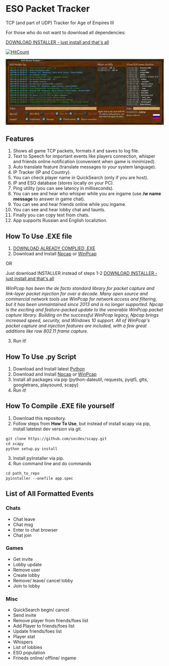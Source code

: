 # ESO Packet Tracker
TCP (and part of UDP) Tracker for Age of Empires III

For those who do not want to download all dependencies:

[DOWNLOAD INSTALLER - just install and that's all](https://drive.google.com/open?id=1D2AtuM1CVLW3Wo4S7jlMuw8AGjmMh2xx)


[![HitCount](http://hits.dwyl.io/XaKOps/TCP-Tracker.svg)](http://hits.dwyl.io/XaKOps/TCP-Tracker)


![Screenshot](Screenshots/1.png)

## Features

1. Shows all game TCP packets, formats it and saves to log file.
2. Text to Speech for important events like players connection, whisper and friends online notification (convenient when game is minimized).
3. Auto translate feature (translate messages to your system language).
4. IP Tracker (IP and Country).
5. You can check player name in QuickSearch (only if you are host).
6. IP and ESO database (stores locally on your PC).
7. Ping utility (you can see latency in milliseconds).
8. You can see and hear who whisper while you are ingame (use **/w name message** to answer in game chat).
9. You can see and hear friends online while you ingame.
10. You can see and hear lobby chat and taunts.
11. Finally you can copy text from chats.
12. App supports Russian and English localiztion.

## How To Use .EXE file
1. [DOWNLOAD ALREADY COMPLIED .EXE](https://drive.google.com/open?id=1YEtSgtNHe_PDnVfYDe91vFQ6COhrJHEz)
2. Download and Install [Npcap](https://nmap.org/npcap/) or [WinPcap](https://www.winpcap.org/install/)

OR

Just download INSTALLER instead of steps 1-2 [DOWNLOAD INSTALLER - just install and that's all](https://drive.google.com/open?id=1D2AtuM1CVLW3Wo4S7jlMuw8AGjmMh2xx)

*WinPcap has been the de facto standard library for packet capture and link-layer packet injection for over a decade. Many open source and commercial network tools use WinPcap for network access and filtering, but it has been unmaintained since 2013 and is no longer supported.
Npcap is the exciting and feature-packed update to the venerable WinPcap packet capture library. Building on the successful WinPcap legacy, Npcap brings increased speed, security, and Windows 10 support. All of WinPcap's packet capture and injection features are included, with a few great additions like raw 802.11 frame capture.*

3. Run it!

## How To Use .py Script

1. Download and Install latest [Python](https://www.python.org/downloads/)
2. Download and Install [Npcap](https://nmap.org/npcap/) or [WinPcap](https://www.winpcap.org/install/)
3. Install all packages via pip (python-dateutil, requests, pyqt5, gtts, googletrans, playsound, scapy)
4. Run it!


## How To Compile .EXE file yourself

1. Download this repository.
2. Follow steps from **How To Use**, but instead of install scapy via pip, install latetest dev version via git.
```
git clone https://github.com/secdev/scapy.git
cd scapy
python setup.py install
```  
3. Install pyInstaller via pip.
4. Run command line and do commands
```
cd path_to_repo
pyinstaller --onefile app.spec
```


## List of All Formatted Events
### Chats
* Chat leave
* Chat msg
* Enter to chat browser
* Chat join

### Games
* Get invite
* Lobby update
* Remove user
* Create lobby
* Remove/ leave/ cancel lobby
* Join to lobby

### Misc
* QuickSearch begin/ cancel
* Send invite
* Remove player from friends/foes list
* Add Player to friends/foes list
* Update friends/foes list
* Player stat
* Whispers
* List of lobbies
* ESO population
* Frineds online/ offline/ ingame
